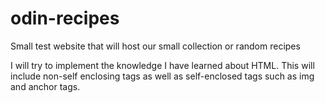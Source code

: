# odin-recipes
Small test website that will host our small collection or random recipes

I will try to implement the knowledge I have learned about HTML. This will include non-self enclosing tags as well as self-enclosed tags such as img and anchor tags. 